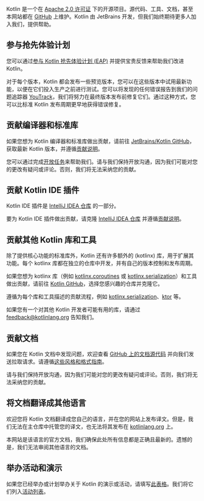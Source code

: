[//]: # (title: 贡献)

Kotlin 是一个在 [Apache 2.0 许可证](https://github.com/JetBrains/kotlin/blob/master/license/LICENSE.txt) 下的开源项目。源代码、工具、文档，甚至本网站都在 [GitHub](https://github.com/jetbrains/kotlin) 上维护。Kotlin 由 JetBrains 开发，但我们始终期待更多人加入我们，提供帮助。

## 参与抢先体验计划

您可以通过[参与 Kotlin 抢先体验计划 (EAP)](eap.md) 并提供宝贵反馈来帮助我们改进 Kotlin。

对于每个版本，Kotlin 都会发布一些预览版本，您可以在这些版本中试用最新功能，以便在它们投入生产之前进行测试。您可以将发现的任何错误报告到我们的问题追踪器 [YouTrack](https://kotl.in/issue)，我们将努力在最终版本发布前修复它们。通过这种方式，您可以比标准 Kotlin 发布周期更早地获得错误修复。

## 贡献编译器和标准库

如果您想为 Kotlin 编译器和标准库做出贡献，请前往 [JetBrains/Kotlin GitHub](https://github.com/jetbrains/kotlin)，获取最新 Kotlin 版本，并遵循[贡献说明](https://github.com/JetBrains/kotlin/blob/master/docs/contributing.md)。

您可以通过完成[开放任务](https://youtrack.jetbrains.com/issues/KT?q=tag:%20%7BUp%20For%20Grabs%7D%20and%20State:%20Open)来帮助我们。请与我们保持开放沟通，因为我们可能对您的更改有疑问或评论。否则，我们将无法采纳您的贡献。

## 贡献 Kotlin IDE 插件

Kotlin IDE 插件是 [IntelliJ IDEA 仓库](https://github.com/JetBrains/intellij-community/tree/master/plugins/kotlin) 的一部分。

要为 Kotlin IDE 插件做出贡献，请克隆 [IntelliJ IDEA 仓库](https://github.com/JetBrains/intellij-community/) 并遵循[贡献说明](https://github.com/JetBrains/intellij-community/blob/master/plugins/kotlin/CONTRIBUTING.md)。

## 贡献其他 Kotlin 库和工具

除了提供核心功能的标准库外，Kotlin 还有许多额外的 (kotlinx) 库，用于扩展其功能。每个 kotlinx 库都在独立的仓库中开发，并有自己的版本控制和发布周期。

如果您想为 kotlinx 库（例如 [kotlinx.coroutines](https://github.com/Kotlin/kotlinx.coroutines) 或 [kotlinx.serialization](https://github.com/Kotlin/kotlinx.serialization)）和工具做出贡献，请前往 [Kotlin GitHub](https://github.com/Kotlin)，选择您感兴趣的仓库并克隆它。

遵循为每个库和工具描述的贡献流程，例如 [kotlinx.serialization](https://github.com/Kotlin/kotlinx.serialization/blob/master/CONTRIBUTING.md)、[ktor](https://github.com/ktorio/ktor/blob/master/CONTRIBUTING.md) 等。

如果您有一个对其他 Kotlin 开发者可能有用的库，请通过 <feedback@kotlinlang.org> 告知我们。

## 贡献文档

如果您在 Kotlin 文档中发现问题，欢迎查看 [GitHub 上的文档源代码](https://github.com/JetBrains/kotlin-web-site/tree/master/docs/topics) 并向我们发送拉取请求。请遵循[这些风格和格式指南](https://docs.google.com/document/d/1mUuxK4xwzs3jtDGoJ5_zwYLaSEl13g_SuhODdFuh2Dc/edit?usp=sharing)。

请与我们保持开放沟通，因为我们可能对您的更改有疑问或评论。否则，我们将无法采纳您的贡献。

## 将文档翻译成其他语言

欢迎您将 Kotlin 文档翻译成您自己的语言，并在您的网站上发布译文。但是，我们无法在主仓库中托管您的译文，也无法将其发布在 [kotlinlang.org](https://kotlinlang.org/) 上。

本网站是该语言的官方文档，我们确保此处所有信息都是正确且最新的。遗憾的是，我们无法审阅其他语言的文档。

## 举办活动和演示

如果您已经举办或计划举办关于 Kotlin 的演示或活动，请填写[此表格](https://surveys.jetbrains.com/s3/Submit-a-Kotlin-Talk)。我们将它们列入[活动列表](https://kotlinlang.org/docs/events.html)。